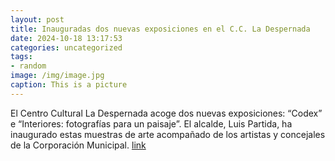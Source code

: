 ```yaml
---
layout: post
title: Inauguradas dos nuevas exposiciones en el C.C. La Despernada
date: 2024-10-18 13:17:53
categories: uncategorized
tags:
- random
image: /img/image.jpg
caption: This is a picture
---
```

El Centro Cultural La Despernada acoge dos nuevas exposiciones: “Codex” e “Interiores: fotografías para un paisaje”.  El alcalde, Luis Partida, ha inaugurado estas muestras de arte acompañado de los artistas y concejales de la Corporación Municipal.   [link](https://www.ayto-villacanada.es/noticias/inauguradas-dos-nuevas-exposiciones-en-el-c-c-la-despernada/)
